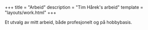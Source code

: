 +++
title = "Arbeid"
description = "Tim Hårek's arbeid"
template = "layouts/work.html"
+++

Et utvalg av mitt arbeid, både profesjonelt og på hobbybasis.

